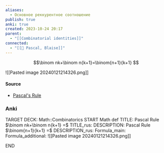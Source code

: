 ```yaml
---
aliases:
  - Основное реккурентное соотношение
publish: true
anki: true
created: 2023-10-24 20:17
parent:
  - "[[Combinatorial identities]]"
connected:
  - "[[👤 Pascal, Blaise]]"
---
```


$$\binom nk+\binom n{k+1}=\binom{n+1}{k+1} $$

![[Pasted image 20240121214326.png]]

#### Source
- [Pascal's Rule](https://proofwiki.org/wiki/Pascal%27s_Rule "Pascal's Rule")


### Anki
TARGET DECK: Math::Combinatorics
START
Math def
TITLE: Pascal Rule $\binom nk+\binom n{k+1} =$
TITLE_rus: 
DESCRIPTION: Pascal Rule $\binom{n+1}{k+1} =$
DESCRIPTION_rus: 
Formula_main: 
Formula_additional: ![[Pasted image 20240121214326.png]]
<!--ID: 1698168213895-->
END












